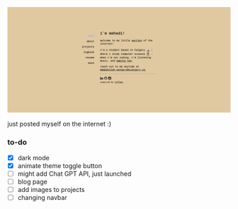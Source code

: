 ![landing page](https://github.com/000mehedi/portfolio/blob/main/public/landing.png)

just posted myself on the internet :)



### to-do

- [x] dark mode
- [x] animate theme toggle button
- [ ] might add Chat GPT API, just launched
- [ ] blog page
- [ ] add images to projects
- [ ] changing navbar
